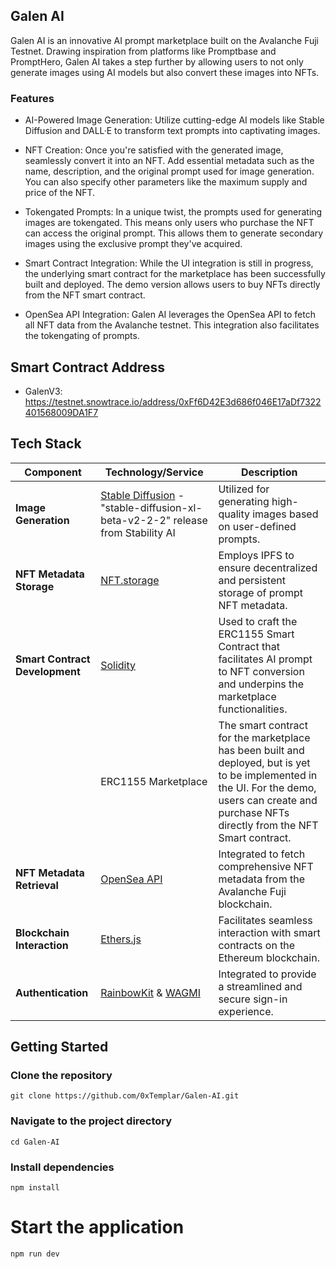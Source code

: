 ## Galen AI

Galen AI is an innovative AI prompt marketplace built on the Avalanche Fuji Testnet. Drawing inspiration from platforms like Promptbase and PromptHero, Galen AI takes a step further by allowing users to not only generate images using AI models but also convert these images into NFTs.

### Features
- AI-Powered Image Generation: Utilize cutting-edge AI models like Stable Diffusion and DALL·E to transform text prompts into captivating images.

- NFT Creation: Once you're satisfied with the generated image, seamlessly convert it into an NFT. Add essential metadata such as the name, description, and the original prompt used for image generation. You can also specify other parameters like the maximum supply and price of the NFT.

- Tokengated Prompts: In a unique twist, the prompts used for generating images are tokengated. This means only users who purchase the NFT can access the original prompt. This allows them to generate secondary images using the exclusive prompt they've acquired.

- Smart Contract Integration: While the UI integration is still in progress, the underlying smart contract for the marketplace has been successfully built and deployed. The demo version allows users to buy NFTs directly from the NFT smart contract.

- OpenSea API Integration: Galen AI leverages the OpenSea API to fetch all NFT data from the Avalanche testnet. This integration also facilitates the tokengating of prompts.

## Smart Contract Address
- GalenV3: https://testnet.snowtrace.io/address/0xFf6D42E3d686f046E17aDf7322401568009DA1F7

## Tech Stack

| Component             | Technology/Service                                                                                                   | Description                                                                                                                                                                                                                       |
|-----------------------|-----------------------------------------------------------------------------------------------------------------------|-----------------------------------------------------------------------------------------------------------------------------------------------------------------------------------------------------------------------------------|
| **Image Generation**  | [Stable Diffusion](https://stability.ai/stablediffusion) - "stable-diffusion-xl-beta-v2-2-2" release from Stability AI | Utilized for generating high-quality images based on user-defined prompts.                                                                                                                                                       |
| **NFT Metadata Storage** | [NFT.storage](https://nft.storage/)                                                                                   | Employs IPFS to ensure decentralized and persistent storage of prompt NFT metadata.                                                                                                                                              |
| **Smart Contract Development** | [Solidity](https://soliditylang.org/)                                                                                 | Used to craft the ERC1155 Smart Contract that facilitates AI prompt to NFT conversion and underpins the marketplace functionalities.                                                                                              |
|                       | ERC1155 Marketplace                                                                                                   | The smart contract for the marketplace has been built and deployed, but is yet to be implemented in the UI. For the demo, users can create and purchase NFTs directly from the NFT Smart contract.                                                                                                   |
| **NFT Metadata Retrieval** | [OpenSea API](https://docs.opensea.io/reference/api-overview)                                                                                    | Integrated to fetch comprehensive NFT metadata from the Avalanche Fuji blockchain.                                                                                                                                               |
| **Blockchain Interaction** | [Ethers.js](https://docs.ethers.io/)                                                                                  | Facilitates seamless interaction with smart contracts on the Ethereum blockchain.                                                                                                                                                 |
| **Authentication**     | [RainbowKit](https://www.rainbowkit.com/docs/introduction) & [WAGMI](https://wagmi.sh/)                               | Integrated to provide a streamlined and secure sign-in experience.                                                                                                                                                               |


## Getting Started
### Clone the repository
```git clone https://github.com/0xTemplar/Galen-AI.git```

### Navigate to the project directory
`cd Galen-AI`

### Install dependencies
`npm install`

# Start the application
`npm run dev`

